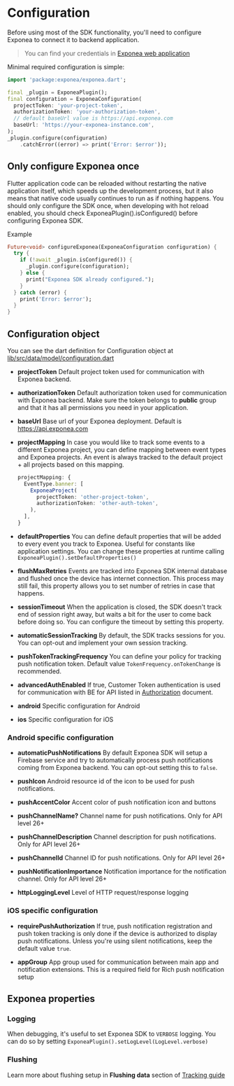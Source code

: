 # Configuration
Before using most of the SDK functionality, you'll need to configure Exponea to connect it to backend application.

> You can find your credentials in [Exponea web application](./EXPONEA_CONFIGURATION.md)

Minimal required configuration is simple:
```dart
import 'package:exponea/exponea.dart';

final _plugin = ExponeaPlugin();
final configuration = ExponeaConfiguration(
  projectToken: 'your-project-token',
  authorizationToken: 'your-authorization-token',
  // default baseUrl value is https://api.exponea.com
  baseUrl: 'https://your-exponea-instance.com', 
);
_plugin.configure(configuration)
    .catchError((error) => print('Error: $error'));
```

## Only configure Exponea once
Flutter application code can be reloaded without restarting the native application itself, which speeds up the development process, but it also means that native code usually continues to run as if nothing happens. You should only configure the SDK once, when developing with hot reload enabled, you should check ExponeaPlugin().isConfigured() before configuring Exponea SDK.

Example
```dart
Future<void> configureExponea(ExponeaConfiguration configuration) {
  try {
    if (!await _plugin.isConfigured()) {
      _plugin.configure(configuration);
    } else {
      print("Exponea SDK already configured.");
    }
  } catch (error) {
    print('Error: $error');
  }
}
```

## Configuration object
You can see the dart definition for Configuration object at [lib/src/data/model/configuration.dart](../lib/src/data/model/configuration.dart)

* **projectToken** Default project token used for communication with Exponea backend.

* **authorizationToken** Default authorization token used for communication with Exponea backend. Make sure the token belongs to **public** group and that it has all permissions you need in your application.

* **baseUrl** Base url of your Exponea deployment. Default is https://api.exponea.com

* **projectMapping** In case you would like to track some events to a different Exponea project, you can define mapping between event types and Exponea projects. An event is always tracked to the default project + all projects based on this mapping.
  ``` typescript
  projectMapping: {
    EventType.banner: [
      ExponeaProject(
        projectToken: 'other-project-token',
        authorizationToken: 'other-auth-token',
      ),
    ],
  }
  ```
* **defaultProperties** You can define default properties that will be added to every event you track to Exponea. 
  Useful for constants like application settings.
  You can change these properties at runtime calling `ExponeaPlugin().setDefaultProperties()`
  
* **flushMaxRetries** Events are tracked into Exponea SDK internal database and flushed once the device has internet connection. This process may still fail, this property allows you to set number of retries in case that happens.

* **sessionTimeout** When the application is closed, the SDK doesn't track end of session right away, but waits a bit for the user to come back before doing so. You can configure the timeout by setting this property.

* **automaticSessionTracking** By default, the SDK tracks sessions for you. You can opt-out and implement your own session tracking.

* **pushTokenTrackingFrequency** You can define your policy for tracking push notification token. Default value `TokenFrequency.onTokenChange` is recommended.

* **advancedAuthEnabled** If true, Customer Token authentication is used for communication with BE for API listed in [Authorization](./AUTHORIZATION.md) document.

* **android** Specific configuration for Android

* **ios** Specific configuration for iOS

### Android specific configuration
* **automaticPushNotifications** By default Exponea SDK will setup a Firebase service and try to automatically process push notifications coming from Exponea backend. You can opt-out setting this to `false`.

* **pushIcon** Android resource id of the icon to be used for push notifications.

* **pushAccentColor** Accent color of push notification icon and buttons

* **pushChannelName?** Channel name for push notifications. Only for API level 26+

* **pushChannelDescription** Channel description for push notifications. Only for API level 26+

* **pushChannelId** Channel ID for push notifications. Only for API level 26+

* **pushNotificationImportance** Notification importance for the notification channel. Only for API level 26+

* **httpLoggingLevel** Level of HTTP request/response logging

### iOS specific configuration
* **requirePushAuthorization** If true, push notification registration and push token tracking is only done if the device is authorized to display push notifications. Unless you're using silent notifications, keep the default value `true`.

* **appGroup** App group used for communication between main app and notification extensions. This is a required field for Rich push notification setup


## Exponea properties
  
### Logging
When debugging, it's useful to set Exponea SDK to `VERBOSE` logging. You can do so by setting `ExponeaPlugin().setLogLevel(LogLevel.verbose)`
  
### Flushing
Learn more about flushing setup in **Flushing data** section of [Tracking guide](./TRACKING.md#flushing-data)
